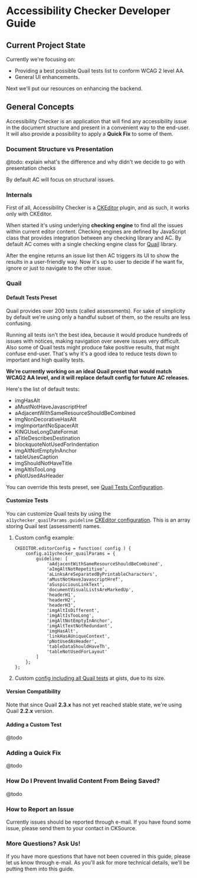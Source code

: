 
# Accessibility Checker Developer Guide

## Current Project State

Currently we're focusing on:

* Providing a best possible Quail tests list to conform WCAG 2 level AA.
* General UI enhancements.

Next we'll put our resources on enhancing the backend.

## General Concepts

Accessibility Checker is an application that will find any accessibility issue in the document structure and present in a convenient way to the end-user. It will also provide a possibility to apply a **Quick Fix** to some of them.

### Document Structure vs Presentation

@todo: explain what's the difference and why didn't we decide to go with presentation checks

By default AC will focus on structural issues.

### Internals

First of all, Accessibility Checker is a [CKEditor](http://ckeditor.com) plugin, and as such, it works only with CKEditor.

When started it's using underlying **checking engine** to find all the issues within current editor content. Checking engines are defined by JavaScript class that provides integration between any checking library and AC. By default AC comes with a single checking engine class for [Quail](http://quailjs.org) library.

After the engine returns an issue list then AC triggers its UI to show the results in a user-friendly way. Now it's up to user to decide if he want fix, ignore or just to navigate to the other issue.

### Quail

#### Default Tests Preset

Quail provides over 200 tests (called assessments). For sake of simplicity by default we're using only a handful subset of them, so the results are less confusing.

Running all tests isn't the best idea, because it would produce hundreds of issues with notices, making navigation over severe issues very difficult. Also some of Quail tests might produce fake positive results, that might confuse end-user. That's why it's a good idea to reduce tests down to important and high quality tests.

**We’re currently working on an ideal Quail preset that would match WCAG2 AA level, and it will replace default config for future AC releases.**

Here's the list of default tests:

* imgHasAlt
* aMustNotHaveJavascriptHref
* aAdjacentWithSameResourceShouldBeCombined
* imgNonDecorativeHasAlt
* imgImportantNoSpacerAlt
* KINGUseLongDateFormat
* aTitleDescribesDestination
* blockquoteNotUsedForIndentation
* imgAltNotEmptyInAnchor
* tableUsesCaption
* imgShouldNotHaveTitle
* imgAltIsTooLong
* pNotUsedAsHeader

You can override this tests preset, see [Quail Tests Configuration](#).

#### Customize Tests

You can customize Quail tests by using the `a11ychecker_quailParams.guideline` [CKEditor configuration](http://docs.ckeditor.com/#!/guide/dev_configuration). This is an array storing Quail test (assessment) names.

1. Custom config example:

	```
	CKEDITOR.editorConfig = function( config ) {
		config.a11ychecker_quailParams = {
			guideline: [
				'aAdjacentWithSameResourceShouldBeCombined',
				'aImgAltNotRepetitive',
				'aLinksAreSeparatedByPrintableCharacters',
				'aMustNotHaveJavascriptHref',
				'aSuspiciousLinkText',
				'documentVisualListsAreMarkedUp',
				'headerH1',
				'headerH2',
				'headerH3',
				'imgAltIsDifferent',
				'imgAltIsTooLong',
				'imgAltNotEmptyInAnchor',
				'imgAltTextNotRedundant',
				'imgHasAlt',
				'linkHasAUniqueContext',
				'pNotUsedAsHeader',
				'tableDataShouldHaveTh',
				'tableNotUsedForLayout'
			]
		};
	};
	```
1. Custom [config including all Quail tests](https://gist.github.com/mlewand/3de6cda9f5a1085738d1) at gists, due to its size.

#### Version Compatibility

Note that since Quail **2.3.x** has not yet reached stable state, we're using Quail **2.2.x** version.

#### Adding a Custom Test

@todo

### Adding a Quick Fix

@todo

### How Do I Prevent Invalid Content From Being Saved?

@todo

### How to Report an Issue

Currently issues should be reported through e-mail. If you have found some issue, please send them to your contact in CKSource.

### More Questions? Ask Us!

If you have more questions that have not been covered in this guide, please let us know through e-mail. As you'll ask for more technical details, we'll be putting them into this guide.
